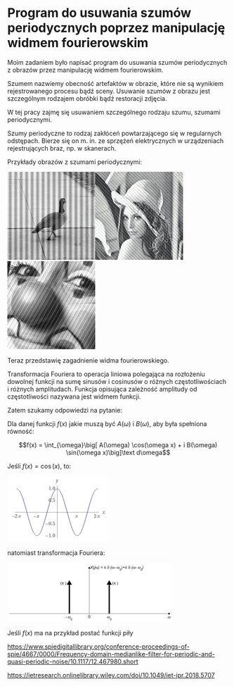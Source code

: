 # Program do usuwania szumów periodycznych poprzez manipulację widmem fourierowskim

Moim zadaniem było napisać program do usuwania szumów periodycznych z obrazów przez manipulację widmem fourierowskim.

Szumem nazwiemy obecność artefaktów w obrazie, które nie są wynikiem rejestrowanego procesu bądź sceny. Usuwanie szumów z obrazu jest szczególnym rodzajem obróbki bądź restoracji zdjęcia.

W tej pracy zajmę się usuwaniem szczególnego rodzaju szumu, szumami periodycznymi.

Szumy periodyczne to rodzaj zakłóceń powtarzającego się w regularnych odstępach. Bierze się on m. in. ze sprzężeń elektrycznych w urządzeniach rejestrujących braz, np. w skanerach.

Przykłady obrazów z szumami periodycznymi:

<img src="images/goose-periodic.jpg" width="200"/><img src="images/lena-periodic.jpg" width="200"/><img src="images/clown-periodic.jpg" width="200">

Teraz przedstawię zagadnienie widma fourierowskiego. 

Transformacja Fouriera to operacja liniowa polegająca na rozłożeniu dowolnej funkcji na sumę sinusów i cosinusów o różnych częstotliwościach i różnych amplitudach. Funkcja opisująca zależność amplitudy od częstotliwości nazywana jest widmem funkcji.

Zatem szukamy odpowiedzi na pytanie:

Dla danej funkcji $f(x)$ jakie muszą być $A(\omega)$ i $B(\omega)$, aby była spełniona równość:

$$f(x) = \int_{\omega}\big[ A(\omega) \cos(\omega x) + i B(\omega) \sin(\omega x)\big]\text d\omega$$


Jeśli $f(x) = \cos(x)$, to:

![](images/cosx.png)

natomiast transformacja Fouriera:

![](images/cosx_fourier.png)

Jeśli $f(x)$ ma na przykład postać funkcji piły

https://www.spiedigitallibrary.org/conference-proceedings-of-spie/4667/0000/Frequency-domain-medianlike-filter-for-periodic-and-quasi-periodic-noise/10.1117/12.467980.short

https://ietresearch.onlinelibrary.wiley.com/doi/10.1049/iet-ipr.2018.5707